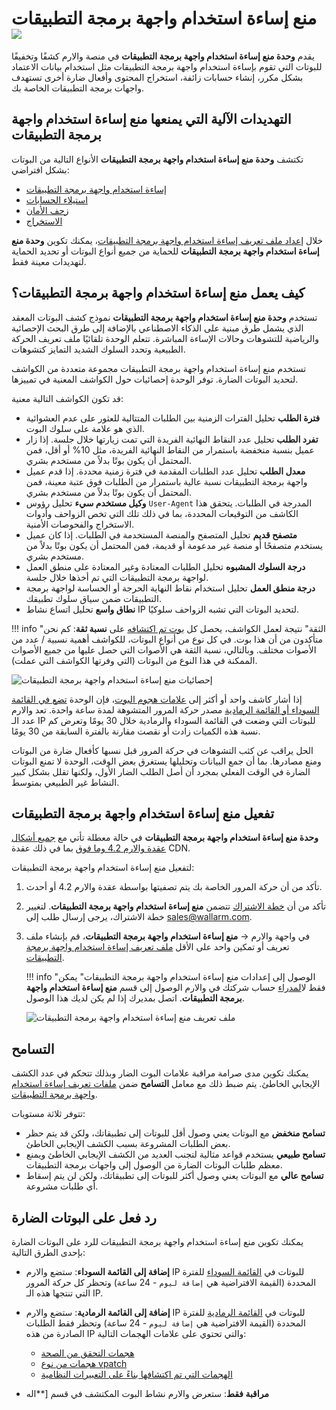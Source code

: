 # منع إساءة استخدام واجهة برمجة التطبيقات <a href="../subscription-plans/#subscription-plans"><img src="../../images/api-security-tag.svg" style="border: none;"></a>

يقدم **وحدة منع إساءة استخدام واجهة برمجة التطبيقات** في منصة والارم كشفًا وتخفيفًا للبوتات التي تقوم بإساءة استخدام واجهة برمجة التطبيقات مثل استخدام بيانات الاعتماد بشكل مكرر، إنشاء حسابات زائفة، استخراج المحتوى وأفعال ضارة أخرى تستهدف واجهات برمجة التطبيقات الخاصة بك.

## التهديدات الآلية التي يمنعها منع إساءة استخدام واجهة برمجة التطبيقات

تكتشف **وحدة منع إساءة استخدام واجهة برمجة التطبيقات** الأنواع التالية من البوتات بشكل افتراضي:

* [إساءة استخدام واجهة برمجة التطبيقات](../attacks-vulns-list.md#api-abuse)
* [استيلاء الحسابات](../attacks-vulns-list.md#api-abuse-account-takeover)
* [زحف الأمان](../attacks-vulns-list.md#api-abuse-security-crawlers)
* [الاستخراج](../attacks-vulns-list.md#api-abuse-scraping)

خلال [إعداد ملف تعريف إساءة استخدام واجهة برمجة التطبيقات](../user-guides/api-abuse-prevention.md#creating-api-abuse-profile)، يمكنك تكوين **وحدة منع إساءة استخدام واجهة برمجة التطبيقات** للحماية من جميع أنواع البوتات أو تحديد الحماية لتهديدات معينة فقط.

## كيف يعمل منع إساءة استخدام واجهة برمجة التطبيقات؟

تستخدم **وحدة منع إساءة استخدام واجهة برمجة التطبيقات** نموذج كشف البوتات المعقد الذي يشمل طرق مبنية على الذكاء الاصطناعي بالإضافة إلى طرق البحث الإحصائية والرياضية للتشوهات وحالات الإساءة المباشرة. تتعلم الوحدة تلقائيًا ملف تعريف الحركة الطبيعية وتحدد السلوك الشديد التمايز كتشوهات.

تستخدم منع إساءة استخدام واجهة برمجة التطبيقات مجموعة متعددة من الكواشف لتحديد البوتات الضارة. توفر الوحدة إحصائيات حول الكواشف المعنية في تمييزها.

قد تكون الكواشف التالية معنية:

* **فترة الطلب** تحليل الفترات الزمنية بين الطلبات المتتالية للعثور على عدم العشوائية الذي هو علامة على سلوك البوت.
* **تفرد الطلب** تحليل عدد النقاط النهائية الفريدة التي تمت زيارتها خلال جلسة. إذا زار عميل بنسبة منخفضة باستمرار من النقاط النهائية الفريدة، مثل 10% أو أقل، فمن المحتمل أن يكون بوتًا بدلاً من مستخدم بشري.
* **معدل الطلب** تحليل عدد الطلبات المقدمة في فترة زمنية محددة. إذا قدم عميل واجهة برمجة التطبيقات نسبة عالية باستمرار من الطلبات فوق عتبة معينة، فمن المحتمل أن يكون بوتًا بدلاً من مستخدم بشري.
* **وكيل مستخدم سيء** تحليل رؤوس `User-Agent` المدرجة في الطلبات. يتحقق هذا الكاشف من التوقيعات المحددة، بما في ذلك تلك التي تخص الزواحف وأدوات الاستخراج والفحوصات الأمنية.
* **متصفح قديم** تحليل المتصفح والمنصة المستخدمة في الطلبات. إذا كان عميل يستخدم متصفحًا أو منصة غير مدعومة أو قديمة، فمن المحتمل أن يكون بوتًا بدلاً من مستخدم بشري.
* **درجة السلوك المشبوه** تحليل الطلبات المعتادة وغير المعتادة على منطق العمل لواجهة برمجة التطبيقات التي تم أخذها خلال جلسة. 
* **درجة منطق العمل** تحليل استخدام نقاط النهاية الحرجة أو الحساسة لواجهة برمجة التطبيقات ضمن سياق سلوك تطبيقك.
* **نطاق واسع** تحليل اتساع نشاط IP لتحديد البوتات التي تشبه الزواحف سلوكيًا.

!!! info "الثقة"
    نتيجة لعمل الكواشف، يحصل كل [بوت تم اكتشافه](../user-guides/api-abuse-prevention.md#exploring-blocked-malicious-bots-and-their-attacks) على **نسبة ثقة**: كم نحن متأكدون من أن هذا بوت. في كل نوع من أنواع البوتات، للكواشف أهمية نسبية / عدد من الأصوات مختلف. وبالتالي، نسبة الثقة هي الأصوات التي حصل عليها من جميع الأصوات الممكنة في هذا النوع من البوتات (التي وفرتها الكواشف التي عملت).

![إحصائيات منع إساءة استخدام واجهة برمجة التطبيقات](../images/about-wallarm-waf/abi-abuse-prevention/api-abuse-prevention-statistics.png)

إذا أشار كاشف واحد أو أكثر إلى [علامات هجوم البوت](#automated-threats-blocked-by-api-abuse-prevention)، فإن الوحدة [تضع في القائمة السوداء أو القائمة الرمادية](#reaction-to-malicious-bots) مصدر حركة المرور المتشوهة لمدة ساعة واحدة. تعد والارم عدد الـ IP للبوتات التي وضعت في القائمة السوداء والرمادية خلال 30 يومًا وتعرض كم نسبة هذه الكميات زادت أو نقصت مقارنة بالفترة السابقة من 30 يومًا.

الحل يراقب عن كثب التشوهات في حركة المرور قبل نسبها كأفعال ضارة من البوتات ومنع مصادرها. بما أن جمع البيانات وتحليلها يستغرق بعض الوقت، الوحدة لا تمنع البوتات الضارة في الوقت الفعلي بمجرد أن أصل الطلب الضار الأول، ولكنها تقلل بشكل كبير النشاط غير الطبيعي بمتوسط.

## تفعيل منع إساءة استخدام واجهة برمجة التطبيقات

**وحدة منع إساءة استخدام واجهة برمجة التطبيقات** في حالة معطلة تأتي مع [جميع أشكال عقدة والارم 4.2 وما فوق](../installation/supported-deployment-options.md) بما في ذلك عقدة CDN.

لتفعيل منع إساءة استخدام واجهة برمجة التطبيقات:

1. تأكد من أن حركة المرور الخاصة بك يتم تصفيتها بواسطة عقدة والارم 4.2 أو أحدث.
1. تأكد من أن [خطة الاشتراك](subscription-plans.md#subscription-plans) تتضمن **منع إساءة استخدام واجهة برمجة التطبيقات**. لتغيير خطة الاشتراك، يرجى إرسال طلب إلى [sales@wallarm.com](mailto:sales@wallarm.com).
1. في واجهة والارم → **منع إساءة استخدام واجهة برمجة التطبيقات**، قم بإنشاء ملف تعريف أو تمكين واحد على الأقل [ملف تعريف إساءة استخدام واجهة برمجة التطبيقات](../user-guides/api-abuse-prevention.md).

    !!! info "الوصول إلى إعدادات منع إساءة استخدام واجهة برمجة التطبيقات"
        يمكن فقط ل[المدراء](../user-guides/settings/users.md#user-roles) حساب شركتك في والارم الوصول إلى قسم **منع إساءة استخدام واجهة برمجة التطبيقات**. اتصل بمديرك إذا لم يكن لديك هذا الوصول.

    ![ملف تعريف منع إساءة استخدام واجهة برمجة التطبيقات](../images/about-wallarm-waf/abi-abuse-prevention/create-api-abuse-prevention.png)

## التسامح

يمكنك تكوين مدى صرامة مراقبة علامات البوت الضار وبذلك تتحكم في عدد الكشف الإيجابي الخاطئ. يتم ضبط ذلك مع معامل **التسامح** ضمن [ملفات تعريف إساءة استخدام واجهة برمجة التطبيقات](../user-guides/api-abuse-prevention.md#creating-api-abuse-profile).

تتوفر ثلاثة مستويات:

* **تسامح منخفض** مع البوتات يعني وصول أقل للبوتات إلى تطبيقاتك، ولكن قد يتم حظر بعض الطلبات المشروعة بسبب الكشف الإيجابي الخاطئ.
* **تسامح طبيعي** يستخدم قواعد مثالية لتجنب العديد من الكشف الإيجابي الخاطئ ويمنع معظم طلبات البوتات الضارة من الوصول إلى واجهات برمجة التطبيقات.
* **تسامح عالي** مع البوتات يعني وصول أكثر للبوتات إلى تطبيقاتك، ولكن لن يتم إسقاط أي طلبات مشروعة.

## رد فعل على البوتات الضارة

يمكنك تكوين منع إساءة استخدام واجهة برمجة التطبيقات للرد على البوتات الضارة بإحدى الطرق التالية:

* **إضافة إلى القائمة السوداء**: ستضع والارم IP للبوتات في [القائمة السوداء](../user-guides/ip-lists/overview.md) للفترة المحددة (القيمة الافتراضية هي `إضافة ليوم` - 24 ساعة) وتحظر كل حركة المرور التي تنتجها هذه الـ IP.
* **إضافة إلى القائمة الرمادية**: ستضع والارم IP للبوتات في [القائمة الرمادية](../user-guides/ip-lists/overview.md) للفترة المحددة (القيمة الافتراضية هي `إضافة ليوم` - 24 ساعة) وتحظر فقط الطلبات الصادرة من هذه IP والتي تحتوي على علامات الهجمات التالية:

    * [هجمات التحقق من الصحة](../about-wallarm/protecting-against-attacks.md#input-validation-attacks)
    * [هجمات من نوع vpatch](../user-guides/rules/vpatch-rule.md)
    * [الهجمات التي تم اكتشافها بناءً على التعبيرات النظامية](../user-guides/rules/regex-rule.md)

* **مراقبة فقط**: ستعرض والارم نشاط البوت المكتشف في قسم [**اله